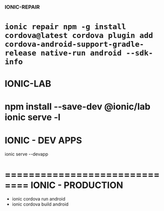 

### IONIC-REPAIR
`
ionic repair
npm -g install cordova@latest
cordova plugin add cordova-android-support-gradle-release
native-run android --sdk-info
`
==============================
IONIC-LAB 
==============================
npm install --save-dev @ionic/lab
ionic serve -l
==============================
IONIC - DEV APPS
==============================

ionic serve --devapp

==============================
IONIC - PRODUCTION
==============================

- ionic cordova run android 
- ionic cordova build android 
